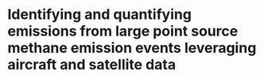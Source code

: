 # Identifying and quantifying emissions from large point source methane emission events leveraging aircraft and satellite data 